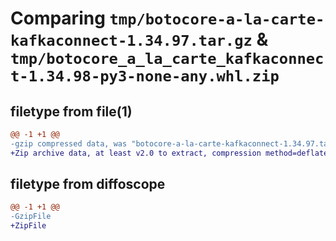 # Comparing `tmp/botocore-a-la-carte-kafkaconnect-1.34.97.tar.gz` & `tmp/botocore_a_la_carte_kafkaconnect-1.34.98-py3-none-any.whl.zip`

## filetype from file(1)

```diff
@@ -1 +1 @@
-gzip compressed data, was "botocore-a-la-carte-kafkaconnect-1.34.97.tar", last modified: Fri May  3 01:04:44 2024, max compression
+Zip archive data, at least v2.0 to extract, compression method=deflate
```

## filetype from diffoscope

```diff
@@ -1 +1 @@
-GzipFile
+ZipFile
```

